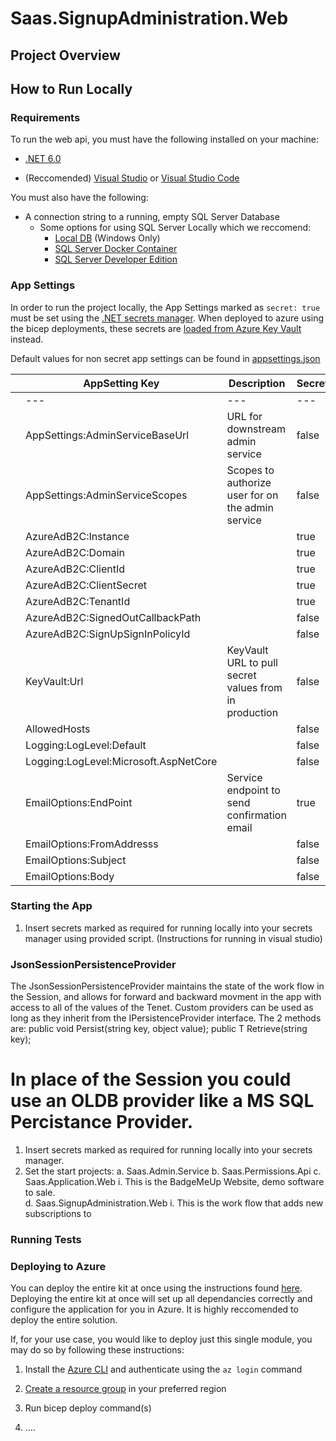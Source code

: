 # Saas.SignupAdministration.Web

## Project Overview

## How to Run Locally

### Requirements

To run the web api, you must have the following installed on your machine:

- [.NET 6.0](https://dotnet.microsoft.com/en-us/download/dotnet/6.0)

- (Reccomended) [Visual Studio](https://visualstudio.microsoft.com/downloads/) or [Visual Studio Code](https://code.visualstudio.com/download)

You must also have the following:

- A connection string to a running, empty SQL Server Database
  - Some options for using SQL Server Locally which we reccomend:
    - [Local DB](https://docs.microsoft.com/en-us/sql/database-engine/configure-windows/sql-server-express-localdb?view=sql-server-ver15) (Windows Only)
    - [SQL Server Docker Container](https://hub.docker.com/_/microsoft-mssql-server)
    - [SQL Server Developer Edition](https://www.microsoft.com/en-us/sql-server/sql-server-downloads)

### App Settings

In order to run the project locally, the App Settings marked as `secret: true` must be set using the [.NET secrets manager](https://docs.microsoft.com/en-us/aspnet/core/security/app-secrets?view=aspnetcore-6.0&tabs=windows). When deployed to azure using the bicep deployments, these secrets are [loaded from Azure Key Vault](https://docs.microsoft.com/en-us/aspnet/core/security/key-vault-configuration?view=aspnetcore-6.0#secret-storage-in-the-development-environment) instead.

Default values for non secret app settings can be found in [appsettings.json](Saas.Admin.Service/appsettings.json)

|   | AppSetting Key                        | Description                                           | Secret | Default Value                 |   |
|---|---------------------------------------|-------------------------------------------------------|--------|-------------------------------|---|
|   | ---                                   | ---                                                   | ---    | ---                           |   |
|   | AppSettings:AdminServiceBaseUrl       | URL for downstream admin service                      | false  | https://localhost:7041/       |   |
|   | AppSettings:AdminServiceScopes        | Scopes to authorize user for on the admin service     | false  |                               |   |
|   | AzureAdB2C:Instance                   |                                                       | true   |                               |   |
|   | AzureAdB2C:Domain                     |                                                       | true   |                               |   |
|   | AzureAdB2C:ClientId                   |                                                       | true   |                               |   |
|   | AzureAdB2C:ClientSecret               |                                                       | true   |                               |   |
|   | AzureAdB2C:TenantId                   |                                                       | true   |                               |   |
|   | AzureAdB2C:SignedOutCallbackPath      |                                                       | false  | /signout/B2C_1A_SIGNUP_SIGNIN |   |
|   | AzureAdB2C:SignUpSignInPolicyId       |                                                       | false  | B2C_1A_SIGNUP_SIGNIN          |   |
|   | KeyVault:Url                          | KeyVault URL to pull secret values from in production | false  |                               |   |
|   | AllowedHosts                          |                                                       | false  | *                             |   |
|   | Logging:LogLevel:Default              |                                                       | false  | Information                   |   |
|   | Logging:LogLevel:Microsoft.AspNetCore |                                                       | false  | Warning                       |   |
|   | EmailOptions:EndPoint                 | Service endpoint to send confirmation email           | true   |                               |   |   
|   | EmailOptions:FromAddresss             |                                                       | false  |                               |   |
|   | EmailOptions:Subject                  |                                                       | false  |                               |   |
|   | EmailOptions:Body                     |                                                       | false  |                               |   |
### Starting the App

1. Insert secrets marked as required for running locally into your secrets manager using provided script.
(Instructions for running in visual studio)
 
### JsonSessionPersistenceProvider 
The JsonSessionPersistenceProvider maintains the state of the work flow in the Session, and allows for forward and backward movment in the app with 
access to all of the values of the Tenet. Custom providers can be used as long as they inherit from the IPersistenceProvider interface. 
The 2 methods are: 
        public void Persist(string key, object value);
        public T Retrieve<T>(string key);

In place of the Session you could use an OLDB provider like a MS SQL Percistance Provider. 
=======
1. Insert secrets marked as required for running locally into your secrets manager.
2. Set the start projects: 
    a. Saas.Admin.Service
    b. Saas.Permissions.Api
    c. Saas.Application.Web
        i. This is the BadgeMeUp Website, demo software to sale.  
    d. Saas.SignupAdministration.Web
        i. This is the work flow that adds new subscriptions to 


### Running Tests

### Deploying to Azure

<!-- TODO: Add link to instructions to deploy entire kit -->
You can deploy the entire kit at once using the instructions found [here](readme.md). Deploying the entire kit at once will set up all dependancies correctly and configure the application for you in Azure. It is highly reccomended to deploy the entire solution.

If, for your use case, you would like to deploy just this single module, you may do so by following these instructions:

1. Install the [Azure CLI](https://docs.microsoft.com/en-us/cli/azure/install-azure-cli) and authenticate using the `az login` command

2. [Create a resource group](https://docs.microsoft.com/en-us/azure/azure-resource-manager/management/manage-resource-groups-cli#create-resource-groups) in your preferred region

<!-- TODO: Put instructions in for running bicep deploy -->
3. Run bicep deploy command(s)

4. ....